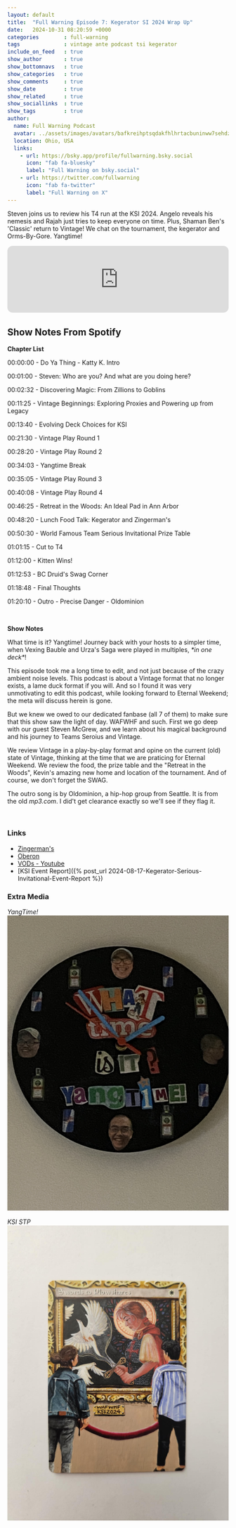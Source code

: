 ```yaml
---
layout: default
title:  "Full Warning Episode 7: Kegerator SI 2024 Wrap Up"
date:   2024-10-31 08:20:59 +0000
categories        : full-warning
tags              : vintage ante podcast tsi kegerator
include_on_feed   : true
show_author       : true
show_bottomnavs   : true
show_categories   : true
show_comments     : true
show_date         : true
show_related      : true
show_sociallinks  : true
show_tags         : true
author:
  name: Full Warning Podcast
  avatar: ../assets/images/avatars/bafkreihptsqdakfhlhrtacbuninww7sehdzvc6pup5wodnyi4tktbv6w3u.jpg
  location: Ohio, USA
  links:
    - url: https://bsky.app/profile/fullwarning.bsky.social
      icon: "fab fa-bluesky"
      label: "Full Warning on bsky.social"
    - url: https://twitter.com/fullwarning
      icon: "fab fa-twitter"
      label: "Full Warning on X"
---
```

<p>Steven joins us to review his T4 run at the KSI 2024. Angelo reveals his nemesis and Rajah just tries to keep everyone on time. Plus, Shaman Ben's 'Classic' return to Vintage! We chat on the tournament, the kegerator and Orms-By-Gore. Yangtime!<br /></p>

<!-- <iframe style="border-radius:12px" src="https://podcasters.spotify.com/pod/show/full-warning/embed/episodes/Full-Warning-Episode-6-The-Land-5-2024-Wrap-Up-e2mpt0o" allow="autoplay; clipboard-write; encrypted-media; fullscreen; picture-in-picture" width="100%" height="152"  scrolling="no"></iframe> -->

<iframe style="border-radius:12px" src="https://open.spotify.com/embed/episode/11x8pVDxj4btB4F0TV4gVa?utm_source=generator&theme=0" width="100%" height="152" frameBorder="0" allowfullscreen="" allow="autoplay; clipboard-write; encrypted-media; fullscreen; picture-in-picture" loading="lazy" scrolling="no"></iframe>

## Show Notes From Spotify

<p><strong>Chapter List</strong></p>
<p>00:00:00 - Do Ya Thing - Katty K. Intro</p>
<p>00:01:00 - Steven: Who are you? And what are you doing here?</p>
<p>00:02:32 - Discovering Magic: From Zillions to Goblins</p>
<p>00:11:25 - Vintage Beginnings: Exploring Proxies and Powering up from Legacy</p>
<p>00:13:40 - Evolving Deck Choices for KSI</p>
<p>00:21:30 - Vintage Play Round 1</p>
<p>00:28:20 - Vintage Play Round 2</p>
<p>00:34:03 - Yangtime Break</p>
<p>00:35:05 - Vintage Play Round 3</p>
<p>00:40:08 - Vintage Play Round 4</p>
<p>00:46:25 - Retreat in the Woods: An Ideal Pad in Ann Arbor</p>
<p>00:48:20 - Lunch Food Talk: Kegerator and Zingerman&#39;s</p>
<p>00:50:30 - World Famous Team Serious Invitational Prize Table</p>
<p>01:01:15 - Cut to T4</p>
<p>01:12:00 - Kitten Wins!</p>
<p>01:12:53 - BC Druid&#39;s Swag Corner</p>
<p>01:18:48 - Final Thoughts</p>
<p>01:20:10 - Outro - Precise Danger - Oldominion</p>
<p><br></p>
<p><strong>Show Notes</strong></p>
<p>
What time is it? Yangtime! Journey back with your hosts to a simpler time, when Vexing Bauble and Urza&#39;s Saga were played in multiples, <em>*in one deck*</em>!</p>
<p>This episode took me a long time to edit, and not just because of the crazy ambient noise levels. This podcast is about a Vintage format that no longer exists, a lame duck format if you will. And so I found it was very unmotivating to edit this podcast, while looking forward to Eternal Weekend; the meta will discuss herein is gone.<br></p>
<p>But we knew we owed to our dedicated fanbase (all 7 of them) to make sure that this show saw the light of day. WAFWHF and such. First we go deep with our guest Steven McGrew, and we learn about his magical background and his journey to Teams Seroius and Vintage.<br></p>
<p>We review Vintage in a play-by-play format and opine on the current (old) state of Vintage, thinking at the time that we are praticing for Eternal Weekend. We review the food, the prize table and the &quot;Retreat in the Woods&quot;, Kevin&#39;s amazing new home and location of the tournament. And of course, we don&#39;t forget the SWAG.<br></p>
<p>The outro song is by Oldominion, a hip-hop group from Seattle. It is from the old <em>mp3.com</em>. I did&#39;t get clearance exactly so we&#39;ll see if they flag it.</p>
<p><br></p>

### Links

- [Zingerman's](https://www.zingermansdeli.com/)
- [Oberon](https://bellsbeer.com/beers/oberon-ale/)
- [VODs - Youtube](https://www.youtube.com/playlist?list=PL7mT2eVHGBPGFElec5FTIbNC_NwiZw7_1)
- [KSI Event Report]({% post_url 2024-08-17-Kegerator-Serious-Invitational-Event-Report %})

### Extra Media

*YangTime!*
![alt text](../assets/images/2024/08/17/YangClock.JPG)

*KSI STP*
![alt text](../assets/images/2024/08/17/IMG_8227.JPG)

<!-- Pre-write up section
### Chapter List

<p>00:00:00 - Do Ya Thing - Katty K. Intro</p>
<p>00:01:00 - Steven: Who are you? And what are you doing here?</p>
<p>00:02:32 - Discovering Magic: From Zillions to Goblins</p>
<p>00:11:25 - Vintage Beginnings: Exploring Proxies and Powering up from Legacy</p>
<p>00:13:40 - Evolving Deck Choices for KSI</p>
<p>00:21:30 - Vintage Play Round 1</p>
<p>00:28:20 - Vintage Play Round 2</p>
<p>00:34:03 - Yangtime Break</p>
<p>00:35:05 - Vintage Play Round 3</p>
<p>00:40:08 - Vintage Play Round 4</p>
<p>00:46:25 - Retreat in the Woods: An Ideal Pad in Ann Arbor</p>
<p>00:48:20 - Lunch Food Talk: Kegerator and Zingerman's</p>
<p>00:50:30 - World Famous Team Serious Invitational Prize Table</p>
<p>01:01:15 - Cut to T4</p>
<p>01:12:00 - Kitten Wins!</p>
<p>01:12:53 - BC Druid's Swag Corner</p>
<p>01:18:48 - Final Thoughts</p>
<p>01:20:10 - Outro - Precise Danger - Oldominion</p>

### Show Notes

What time is it? Yangtime! Journey back with your hosts to a simpler time, when Vexing Bauble and Urza's Saga were played in multiples, *in one deck*!

This episode took me a long time to edit, and not just because of the crazy ambient noise levels. This podcast is about a Vintage format that no longer exists, a lame duck format if you will. And so I found it was very unmotivating to edit this podcast, while looking forward to Eternal Weekend; the meta will discuss herein is gone.

But we knew we owed to our dedicated fanbase (all 7 of them) to make sure that this show saw the light of day. WAFWHF and such. First we go deep with our guest Steven McGrew, and we learn about his magical background and his journey to Teams Seroius and Vintage.

We review Vintage in a play-by-play format and opine on the current (old) state of Vintage, thinking at the time that we are praticing for Eternal Weekend. We review the food, the prize table and the "Retreat in the Woods", Kevin's amazing new home and location of the tournament. And of course, we don't forget the SWAG.

The outro song is by Oldominion, a hip-hop group from Seattle. It is from the old *mp3.com*. I did't get clearance exactly so we'll see if they flag it.

### Links

- [Zingerman's](https://www.zingermansdeli.com/)
- [Oberon](https://bellsbeer.com/beers/oberon-ale/)
- [VODs - Youtube](https://www.youtube.com/playlist?list=PL7mT2eVHGBPGFElec5FTIbNC_NwiZw7_1)
- [KSI Event Report]({% post_url 2024-08-17-Kegerator-Serious-Invitational-Event-Report %})

### Extra Media

*YangTime!*
![alt text](../assets/images/2024/08/17/YangClock.JPG)

*KSI STP*
![alt text](../assets/images/2024/08/17/IMG_8227.JPG)
-->

<!-- 
## AI Generated Notes

We use a service called cleanvoice.ai to help clean up the sound on the cast.

### Vintage Metagame Shake-Up: Simplifying the Hammer Approach

### Episode Title

From Casual to Competitive: A Magic: The Gathering Journey

### Show Notes

#### A Magic Journey: From Consumer Magazine to Vintage Master

Discover how a simple consumer magazine article about "Goofus and Gallant" unexpectedly sparked Stephen McGrew's lifelong passion for Magic: The Gathering. In this fascinating episode, Stephen shares his unique origin story, from his first encounter with basic Portal and Sixth Edition cards to becoming a seasoned Vintage player.

Journey through the evolution of his playing career, from customizing goblin pre-con decks to navigating the competitive Legacy and Vintage formats. Stephen offers intimate insights into his deck-building philosophy, including his recent innovative choices at the KSI event featuring Smelting Vat and Glaring Fleshraker.

The episode explores the financial aspects of competitive Magic, from $50 Legacy decks to high-stakes Vintage tournaments, while highlighting the community aspects that make the game special. Whether you're a seasoned player or new to Magic, Stephen's story demonstrates how a simple introduction to the game can evolve into a rich, lifelong passion.

Ready to be inspired? Tune in to hear the full story of how a cautionary tale about spending money on trading cards ironically led to a fulfilling journey in competitive Magic.

### Chapters

00:00:00 - Steven McGrew's Magic Journey
00:02:32 - Discovering Magic: From Zillions to Goblins
00:11:37 - Vintage Beginnings: Exploring Proxies and Legacy
00:13:40 - Evolving Deck Choices for KSI
00:30:55 - Artifact Mana vs Land Destruction in Legacy
00:33:30 - Bouncing Grafdigger's Cage for Oath Trigger
00:43:31 - Navigating Pithing Needle and Time Vault
00:48:57 - Retreat in the Woods: An Impressive Bachelor Pad in Ann Arbor
00:52:01 - Amazing Team Series Invitational Prizes
00:55:24 - Repurposing a Frozen Clock into a Yang Time Clock
00:57:25 - Yang Time Clock: A Modpodge Project
01:09:45 - Energy Flux Wipes the Board
01:14:09 - Celebrating Swag at the BC Druid Event
01:18:08 - Reflections on a Vintage Tournament

### Key Takeaways

• Stephen McGrew's initial introduction to Magic: The Gathering was through a consumer magazine and a friend's modest card collection, rather than through a gaming store or tournament.

• McGrew's fascination with the depth and creative card names in the early stages of the game sparked his lifelong passion for the vintage Magic format.

• The speakers discuss their experiences transitioning from casual play to the highly competitive Legacy and Vintage scenes, highlighting the challenges of navigating the high costs and powerful metagames of these formats.

### Detailed Summary

Stephen McGrew, a veteran Magic: The Gathering player, shares his origin story with the hosts of the Full Warning podcast. He first learned about the game through a consumer magazine called Zillions, which featured an example of "Goofus" spending money on Magic cards versus "Gallant" saving it. Though initially drawn to the Pokemon cards, Stephen eventually discovered Magic through a friend's modest collection of Portal and Sixth Edition cards. Despite the relatively basic cards, Stephen was intrigued by the game's depth and creative card names like "Evil Eye of Orms-by-Gore." This early exposure sparked his lifelong passion for the vintage Magic format, which he continues to enjoy playing with friends today. The speaker shares their journey with the card game Magic: The Gathering, starting from their introduction to the game through a friend's goblin pre-con deck. They describe their early experiences of customizing and upgrading the deck, discovering new sets with better goblin cards, and gradually getting more invested in the game's casual and competitive scenes. The speaker recalls transitioning from playing at an arcade's gaming area to joining a college magic community focused on drafting and the Legacy format, even though their initial Legacy deck of Suicide Mono-Black struggled against the more powerful decks. Throughout, the speaker expresses their love for the mystery and questions raised by the early versions of Magic. In this conversation, the speaker describes their experiences in the Legacy and Vintage Magic: The Gathering formats. They discuss the costs of building different decks, such as paying $100 for blue duals and $50 for a Legacy Goblins deck that their friend ended up winning with. The speaker then transitioned to playing Blue-Red Delver in Legacy, before being introduced to Vintage by their friend Jake in 2015. The speaker was initially hesitant to play Vintage due to the high cost and prevalence of proxies, but eventually played in a Team Series Vintage event in Sandusky, where they faced a very powerful metagame with Chalice of the Void, Lodestone Golem, and Mentor decks. The speaker tried to innovate by playing a version of Delver, thinking they could be a "turn faster" than the Mentor decks, but acknowledged this strategy did not work out well in practice. Stephen, a top player, discusses his deck choices for the recent KSI event. He opted to play a Smelting Vat, Workshop, Glaring Fleshraker, and Sensei's Divining Top deck, which was similar to his friend Jimmy's list but with a few key differences. Stephen wanted to play a "fun deck" rather than the top blue deck, and was inspired by Justin Gennari's recent spicy Fleshraker list featuring Scrap Trawler and Ichor Wellspring. While the deck didn't perform as well for Stephen as it did for Dwayne, he enjoyed the unique gameplay and felt it was a good choice for the event. In this discussion, Angelo and Steven discuss their deck choices and strategies for a recent Vintage tournament. Angelo ran a deck similar to Duane's, which relied on digging through the deck to find key cards like Vault Key, but found it sometimes struggled to find the necessary pieces. He then tried Steve's deck, which incorporated Fleshraker as an additional way to find key cards. Meanwhile, Steven took a different approach, modifying his Atraxa Oath deck to better combat the prevalent Null Rod strategy in the metagame. He added Spell Pierce to counter early hateful permanents. While Angelo was looking to spike the tournament, Steven decided to "be the problem" and play a Workshop deck, which he felt gave him a strong Round 1 matchup against his opponent Brian Hockey. In this podcast dialog, the speakers discuss their experiences in a round one Vintage Magic: The Gathering match. Angelo faced an opponent, Michael, who appeared to be playing an outdated or unusual deck, leading to a close game. The other speaker, who remains unnamed, had a similar experience against "Shaman Ben," who opened with an unexpected Dark Ritual into Hymn to Tourach play. Despite the initial challenges, both speakers were able to navigate the unorthodox situations and secure wins, showcasing their adaptability and experience in the Vintage format. In the first game, Steven faced Shaman Ben's classic mono-black deck, which was able to strip his hand and play an Antuco Shade, taking advantage of Steven's mana issues due to Wastelands. However, in the second game, Steven managed to get an active Urza's Saga and constructs to defeat Ben's Hypnotic Specters. Meanwhile, Angelo played against Brass Man and two-owed him, taking down the opponent's Psychic Frogs and other cards with a Might Stone and Weak Stone. Finally, the narrator faced off against Eric, the Land 5 champion, who had modified his hateful red deck, leading to an interesting matchup played outside. In this podcast discussion, the speakers reflect on various matches from a recent Magic: The Gathering tournament. They discuss the deck compositions and strategies of their opponents, including their use of cards like Bloodbraid Elf, Grafdigger's Cage, and Oath of Nissa. The speakers also recount a memorable moment where one of them was able to bounce an opposing Grafdigger's Cage and resolve their own Oath trigger. However, the speakers note that their recollection of the later rounds becomes a bit fuzzy, likely due to the impact of "Yang time" - a tournament tradition involving a shared beverage break - which occurred multiple times during the event. In this tournament match, the speaker faced off against Nam, who was playing an aggressive Null Rod Shops deck. Despite the speaker's efforts to remove the Null Rod and generate mana, Nam consistently disrupted their game plan with Strip Mines and timely responses to their key plays. While the speaker managed to win one game, Nam's mastery of the Shops archetype and ability to adapt his strategy proved too much, leading to a 2-1 victory for Nam. The speaker acknowledged Nam's skill and the brutal nature of the matchup, but remained gracious in defeat. The speakers discuss the resurgence of "aggro shops" decks in the current metagame, and how they had to adapt their strategies to compete. They highlight the case of player "Nam", who was able to pick up a deck and perform well, making the Top 4 after not playing Vintage in a long time. The speakers then recount their own match-ups, with one describing a quick and lopsided victory over Nam, and the other narrowly losing a close Game 3 against a player on a "modern version of PO". Overall, the conversation focuses on the evolving Vintage format and the need for players to stay adaptable to the shifting metagame. The speakers discuss a previous Magic: The Gathering tournament where one of them narrowly escaped an early elimination, thanks to some clever plays involving Time Vault and other powerful cards. They recount the key moments of the game, including managing to shut down their opponent's hate cards like Revoker and Pithing Needle. The discussion also touches on the venue for the tournament, which was hosted by their friend Kevin and featured a well-stocked kegerator, allowing the players to enjoy some refreshing drinks during their breaks. Steven and his friend describe an amazing bachelor pad they visited in Ann Arbor, Michigan. The place was located in the woods, yet close to the city, and had a beautiful glass breakfast nook, an open living room, and a kegerator stocked with Oberon beer. They enjoyed a delicious sandwich spread from the local Zingerman's deli and indulged in some donuts. The event also featured a prize table where Steven ended up winning a valuable foil Teferi card worth around $75, which he had previously sold for $300. In a lively exchange, the speakers discussed the unique items they brought and won in a recent game event. Eric Caffrey walked away with a coveted CGC-graded Portal Storm Crow card, to the envy of the others. Andrew, meanwhile, received a set of Duels of the Planeswalkers booster packs containing Mox Crystal proxies, which the group debated the legality of using. Lastly, one speaker shared their creative idea to repurpose a clock into a "Yang Time" clock, featuring Jerry Yang's head and illustrations of Jägermeister and Red Bull bottles instead of numbers. The conversation showcased the participants' passion for unique collectibles and their willingness to think outside the box. Steven and Dwayne, two passionate Magic: The Gathering players, reflect on their recent tournament experiences. Dwayne recounts how he acquired a coveted "Yang Clock" and a unique Swords to Plowshares artwork from the event, while Steven missed out on the clock despite having the pick above Dwayne. They discuss the joy of bringing home prizes to share with their families, and the thrill of facing off against each other in the game. The conversation highlights the camaraderie and friendly rivalry that exists within the Magic community. In this podcast discussion, the speakers reflect on a close and exciting match at a Magic: The Gathering tournament. One speaker, Raja, recalls playing against his opponent Steven in the semifinals, with both players employing clever strategies and tricks to try and gain the upper hand. Despite some confusion over the details of certain plays, the speakers share their recollections of key moments, like Raja's use of a bounce spell to disrupt Steven's plan, and Dwayne's insightful prediction of the match's outcome. Overall, the discussion provides an engaging glimpse into the high-stakes drama and strategic nuance of competitive Magic gameplay. In this podcast discussion, the speakers reflect on a tense match in a high-stakes Magic: The Gathering tournament. They discuss a pivotal moment where a "vexing bobble" effect came into play, and one speaker graciously offered their opponent a chance to re-roll a die to determine the outcome. Despite the pressure of the finals and the presence of a respected player, Dwayne, the speakers remained focused and navigated a complex game state, ultimately leading to an exciting finish. The discussion highlights the camaraderie and sportsmanship within the Magic community, as well as the strategic depth and intensity of competitive play. In this engaging podcast discussion, the speakers reflect on an exciting Vintage tournament they recently attended. One speaker, Steven, describes how he struggled to deal with his opponent's "Energy Flux" card, which posed challenges for his deck strategy. Despite this setback, they both express how much they enjoyed the dynamic semi-final match, with its emotional ups and downs as they each tried to secure the win. 

Ultimately, the other speaker, Brian, emerged victorious in the tournament, playing an innovative "Kitten Mage" deck that incorporated unique combos. The speakers praise Brian's creative deck choice and acknowledge the fun, communal atmosphere of the event, where players embraced the "vintage" spirit and classic decks, like the turn one "Hypnotic Specter" play. Overall, the speakers seem to have had an exhilarating and memorable experience at the tournament. In this podcast dialog, the speakers are discussing the highlights and standout moments from a recent gaming event. They give shoutouts to several attendees who made the event special, even if they didn't necessarily win the most games. The speakers praise Shaman Ben and Brother Andrew for showing up to enjoy the community and atmosphere, rather than focusing solely on competitive play. They also recognize Kevin's friend Brett for playing a powerful deck with confidence, and Angelo for his generous card giveaways. Overall, the speakers emphasize the importance of camaraderie and shared experiences at these events, beyond just tournament results. Angelo had a great day at the tournament, despite some unexpected adventures. He felt he played well and won the matches he should have, though there was one game he could have played better. He was happy to see friends like Sean and Ben, and the overall vibes and camaraderie made for a memorable event. Steven also expressed that it was a fun gathering of friends. The podcast hosts seem to have had an engaging discussion about the tournament experience.

## Social Media

### Newsletter

Vintage Magic: The Gathering Enthusiasts Share Their Stories

Hello [Subscriber's Name],

We're excited to share the latest episode of the [podcast name] podcast, where we dive into the world of Vintage Magic: The Gathering. In this episode, we welcome *Stephen McGrew*, a veteran player who shares his fascinating origin story with the game.

Stephen first learned about Magic through a consumer magazine called Zillions, which featured an example of "Goofus" spending money on Magic cards versus "Gallant" saving it. While initially drawn to Pokemon cards, Stephen eventually discovered Magic through a friend's modest collection of Portal and Sixth Edition cards. Despite the relatively basic cards, Stephen was intrigued by the game's depth and creative card names, sparking his lifelong passion for the vintage Magic format.

In this captivating discussion, Stephen also shares his journey through the Legacy and Vintage formats, including the costs of building different decks and the unique challenges he faced in tournaments. He even discusses his recent deck choices for the KSI event, where he opted for a "fun deck" featuring Smelting Vat, Workshop, Glaring Fleshraker, and Sensei's Divining Top.

Tune in to hear Stephen's inspiring story and gain insights into the world of competitive Vintage Magic. We'd love to hear your thoughts on the episode - let us know what you think!

Best regards,
[Podcast Name] Team

### Twitter 

<tweet>Ever wondered how a lifelong Magic: The Gathering player got their start? 🤔 In the latest @FullWarningPod episode, veteran MTG enthusiast Stephen McGrew shares his origin story - from discovering the game through a consumer magazine to building a passion for vintage formats. 1/</tweet>

<tweet>• Stephen first learned about Magic through a "Goofus vs Gallant" comparison in Zillions magazine - highlighting the difference between spending vs. saving money on cards. 
• Though initially drawn to Pokémon, he eventually discovered Magic through a friend's modest collection of Portal and Sixth Edition cards. 2/</tweet>

<tweet>• Even with the relatively basic cards, Stephen was intrigued by the game's depth and creative card names like "Evil Eye of Orms-by-Gore." This early exposure sparked his lifelong love of vintage Magic, which he continues to enjoy playing with friends today.
• The speaker shares their own journey 3/</tweet>

<tweet>• from their introduction to Magic through a friend's goblin pre-con deck, to customizing and upgrading it, discovering new sets, and getting invested in both casual and competitive scenes.
• They recall transitioning from an arcade's gaming area to joining a college Magic community focused on drafting and Legacy. 4/</tweet>

<tweet>• Despite their initial Legacy deck of Suicide Mono-Black struggling against more powerful decks, the speaker expresses their fascination with the mystery and questions raised by early Magic versions.
• The discussion then delves into the speaker's experiences in Legacy and Vintage formats. 5/</tweet>

<tweet>• They discuss the costs of building different decks, such as paying $100 for blue duals and $50 for a Legacy Goblins deck that their friend ended up winning with.
• The speaker then transitioned to playing Blue-Red Delver in Legacy before being introduced to Vintage by their friend Jake in 2015. 6/</tweet>

<tweet>• Though initially hesitant about Vintage due to the high cost and prevalence of proxies, the speaker eventually played in a Team Series Vintage event in Sandusky, facing a powerful metagame with Chalice of the Void, Lodestone Golem, and Mentor decks.
• They share their deck choices and strategies. 7/</tweet>

<tweet>Want to hear more about veteran MTG players' journeys and insights into Vintage and Legacy formats? Check out the full episode of the @FullWarningPod, available now! 🎧</tweet>
-->